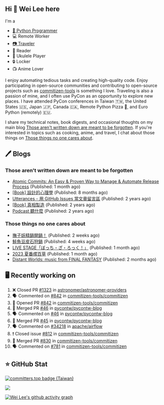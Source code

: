 ## Hi 👋 Wei Lee here

I'm a

* [🐍 Python Programmer](https://pycon-note.wei-lee.me/)
* 💻 Remote Worker
* [📷 Traveler](https://travlog.wei-lee.me/)
* 📖 Reader
* 🎵 Ukulele Player
* 🔒 Locker
* 📺 Anime Lover

I enjoy automating tedious tasks and creating high-quality code. Enjoy participating in open-source communities and contributing to open-source projects such as [commitizen-tools](https://github.com/commitizen-tools) is something I love. Traveling is also a passion of mine, and I often use PyCon as an opportunity to explore new places. I have attended PyCon conferences in Taiwan 🇹🇼, the United States 🇺🇸, Japan 🇯🇵, Canada 🇨🇦, Remote Python Pizza 🍕, and Euro Python (remotely) 🇪🇺.

I share my technical notes, book digests, and occasional thoughts on my main blog [Those aren't written down are meant to be forgotten](https://blog.wei-lee.me/). If you're interested in topics such as cooking, anime, and travel, I chat about those things on [Those things no one cares about](https://travlog.wei-lee.me/).

## 🖊️ Blogs

### Those aren't written down are meant to be forgotten

* [Atomic Commits: An Easy &amp; Proven Way to Manage &amp; Automate Release Process](https://blog.wei-lee.me/posts/tech/2023/08/atomic-commits-coscup-2023) (Published: 1 month ago)
* [[Book] 設計的心理學](https://blog.wei-lee.me/posts/book/2023/01/the-design-of-everyday-things) (Published: 8 months ago)
* [Utterances - 用 GitHub Issues 當文章留言區](https://blog.wei-lee.me/posts/tech/2022/02/use-github-issues-as-comment-system) (Published: 2 years ago)
* [[Book] 真相製造](https://blog.wei-lee.me/posts/book/2022/02/reality-is-business) (Published: 2 years ago)
* [Podcast 聽什麼](https://blog.wei-lee.me/posts/gossiping/2021/12/podcast-i-listen-to) (Published: 2 years ago)

### Those things no one cares about

* [撫子妖精鍋開鍋！](https://travlog.wei-lee.me/posts/cook/2023/08/season-nadeshiko-pot) (Published: 2 weeks ago)
* [鮭魚豆皮石狩鍋](https://travlog.wei-lee.me/posts/cook/2023/08/yuru-camp-salmon-pot) (Published: 4 weeks ago)
* [LIVE STAGE「ぼっち・ざ・ろっく！」](https://travlog.wei-lee.me/posts/review/2023/08/btr-stage) (Published: 1 month ago)
* [2023 夏番嚐百草](https://travlog.wei-lee.me/posts/review/2023/07/what-i-will-watch-in-2023-summer) (Published: 1 month ago)
* [Distant Worlds: music from FINAL FANTASY](https://travlog.wei-lee.me/posts/review/2023/07/distant-worlds-music-from-FINAL-FANTASY) (Published: 2 months ago)

## 🖥️ Recently working on

1. ❌ Closed PR [#1323](https://github.com/astronomer/astronomer-providers/pull/1323) in [astronomer/astronomer-providers](https://github.com/astronomer/astronomer-providers)
2. 🗣 Commented on [#842](https://github.com/commitizen-tools/commitizen/issues/842) in [commitizen-tools/commitizen](https://github.com/commitizen-tools/commitizen)
3. 💪 Opened PR [#842](https://github.com/commitizen-tools/commitizen/pull/842) in [commitizen-tools/commitizen](https://github.com/commitizen-tools/commitizen)
4. 🎉 Merged PR [#46](https://github.com/pycontw/pycontw-blog/pull/46) in [pycontw/pycontw-blog](https://github.com/pycontw/pycontw-blog)
5. 🗣 Commented on [#46](https://github.com/pycontw/pycontw-blog/issues/46) in [pycontw/pycontw-blog](https://github.com/pycontw/pycontw-blog)
6. 🎉 Merged PR [#45](https://github.com/pycontw/pycontw-blog/pull/45) in [pycontw/pycontw-blog](https://github.com/pycontw/pycontw-blog)
7. 🗣 Commented on [#34218](https://github.com/apache/airflow/issues/34218) in [apache/airflow](https://github.com/apache/airflow)
8. ❗️ Closed issue [#812](https://github.com/commitizen-tools/commitizen/issues/812) in [commitizen-tools/commitizen](https://github.com/commitizen-tools/commitizen)
9. 🎉 Merged PR [#830](https://github.com/commitizen-tools/commitizen/pull/830) in [commitizen-tools/commitizen](https://github.com/commitizen-tools/commitizen)
10. 🗣 Commented on [#781](https://github.com/commitizen-tools/commitizen/issues/781) in [commitizen-tools/commitizen](https://github.com/commitizen-tools/commitizen)


## ⭐ GitHub Stat

[![committers.top badge (Taiwan)](https://user-badge.committers.top/taiwan_public/Lee-W.svg)](https://user-badge.committers.top/taiwan_public/Lee-W)

[![](https://github-readme-stats.vercel.app/api?username=Lee-W&show_icons=true&hide_title=true&cache_seconds=86400)](https://github.com/anuraghazra/github-readme-stats)

[![Wei Lee's github activity graph](https://github-readme-activity-graph.vercel.app/graph?username=Lee-W&theme=dracula)](https://github.com/ashutosh00710/github-readme-activity-graph)
